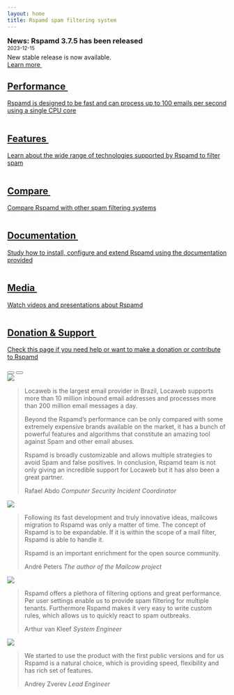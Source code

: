 ```yaml
---
layout: home
title: Rspamd spam filtering system
---
```


<div class="row news_row" style="position: relative;">
		<div class="col-xs-12 col-sm-10">
				<h3 style="margin: 0px;">News: Rspamd 3.7.5 has been released</h3>
				<span class="date"><small>2023-12-15</small></span>
				<p style="margin-bottom: 0px; margin-top: 5px">New stable release is now available.</p>
   </div>
   <div class="col-xs-12 col-sm-2 bottom-right">
				<a class="btn btn-primary pull-right" href="https://rspamd.com/announce/2023/12/15/rspamd-3.7.5.html" style="margin-top: 10px;">Learn more&nbsp;<i class="fa fa-chevron-right"></i></a>
	</div>
</div>

<div class="r-tiles-group">
    <a href="{{ site.baseurl }}/performance.html" class="r-tile">
        <img src="img/performance.jpg" alt="">
        <h2>Performance&nbsp;<i class="fa fa-chevron-right"></i></h2>
        <p>Rspamd is designed to be fast and can process up to 100 emails per second
        using a single CPU core</p>
    </a>
    <a href="{{ site.baseurl }}/features.html" class="r-tile">
        <img src="img/features.jpg" alt="">
        <h2>Features&nbsp;<i class="fa fa-chevron-right"></i></h2>
        <p>Learn about the wide range of technologies supported by Rspamd to filter spam</p>
    </a>
    <a href="{{ site.baseurl }}/comparison.html" class="r-tile">
        <img src="img/compare.jpg" alt="">
        <h2>Compare&nbsp;<i class="fa fa-chevron-right"></i></h2>
        <p>Compare Rspamd with other spam filtering systems</p>
    </a>
    <a href="{{ site.baseurl }}/doc/" class="r-tile">
        <img src="img/documentation.jpg" alt="">
        <h2>Documentation&nbsp;<i class="fa fa-chevron-right"></i></h2>
        <p>Study how to install, configure and extend Rspamd using the documentation provided</p>
    </a>
    <a href="{{ site.baseurl }}/media.html" class="r-tile">
        <img src="img/media.jpg" alt="">
        <h2>Media&nbsp;<i class="fa fa-chevron-right"></i></h2>
        <p>Watch videos and presentations about Rspamd</p>
    </a>
    <a href="{{ site.baseurl }}/support.html" class="r-tile">
        <img src="img/support.jpg" alt="">
        <h2>Donation &amp; Support&nbsp;<i class="fa fa-chevron-right"></i></h2>
        <p>Check this page if you need help or want to make a donation or contribute to Rspamd</p>
    </a>
</div>
<div class="row who-uses">
		<div id="text-carousel" class="carousel slide" data-bs-ride="carousel">
				<!-- Controls carousel-->
				<button class="carousel-control-prev" type="button" data-bs-target="#text-carousel" data-bs-slide="prev">
						<span class="carousel-control-prev-icon"></span>
				</button>
				<button class="carousel-control-next" type="button" data-bs-target="#text-carousel" data-bs-slide="next">
						<span class="carousel-control-next-icon"></span>
				</button>
		    <!-- Wrapper for slides -->
		            <div class="carousel-inner">
										<div class="carousel-item active">
												<div class="carousel-content"><div>
														<div class="col-sm-3 col-xs-12">
																<a href="https://www.locaweb.com.br/" target="_blank"><img src="img/logo_locaweb.png" class="img-fluid"></a>
														</div>
														<div class="col-sm-9 col-xs-12">
																<blockquote>
																		<p>Locaweb is the largest email provider in Brazil, Locaweb supports more than 10 million inbound email addresses and processes more than 200 million email messages a day.</p>
																		<p>Beyond the Rspamd’s performance can be only compared with some extremely expensive brands available on the market, it has a bunch of powerful features and algorithms that constitute an amazing tool against Spam and other email abuses.</p>
																		<p>Rspamd is broadly customizable and allows multiple strategies to avoid Spam and false positives. In conclusion, Rspamd team is not only giving an incredible support for Locaweb but it has also been a great partner.</p>
																		<footer>Rafael Abdo <cite title="Source Title">Computer Security Incident Coordinator</cite></footer>
																</blockquote>
														</div>
												</div></div>
										</div>
										<div class="carousel-item">
												<div class="carousel-content"><div>
														<div class="col-sm-3 col-xs-12">
																<a href="https://mailcow.email/" target="_blank"><img src="img/cow_mailcow.svg" class="img-fluid" style="max-height: 200px;"></a>
														</div>
														<div class="col-sm-9 col-xs-12">
																<blockquote>
																		<p>Following its fast development and truly innovative ideas, mailcows migration to Rspamd was only a matter of time. The concept of Rspamd is to be expandable. If it is within the scope of a mail filter, Rspamd is able to handle it.</p> <p>Rspamd is an important enrichment for the open source community.</p>
																		<footer>André Peters <cite title="Source Title">The author of the Mailcow project</cite></footer>
																		<div class="placeholder"></div>
																</blockquote>
														</div>
												</div></div>
										</div>
										<div class="carousel-item">
												<div class="carousel-content"><div>
																<div class="col-sm-2 col-xs-12 col-sm-offset-1">
																		<a href="https://www.adix.nl/" target="_blank"><img src="img/adix_logo.png" class="img-fluid"></a>
																</div>
																<div class="col-sm-9 col-xs-12">
																		<blockquote>
																				<p>Rspamd offers a plethora of filtering options and great performance. Per user settings enable us to provide spam filtering for multiple tenants. Furthermore Rspamd makes it very easy to write custom rules, which allows us to quickly react to spam outbreaks.</p>
																				<footer>Arthur van Kleef <cite title="Source Title">System Engineer</cite></footer>
																				<div class="placeholder"></div>
																		</blockquote>
																</div>
												</div></div>
										</div>
										<div class="carousel-item">
												<div class="carousel-content"><div>
																<div class="col-sm-2 col-xs-12 col-sm-offset-1">
																		<a href="https://www.ozon.ru/" target="_blank"><img src="img/ozon_logo.png" class="img-fluid"></a>
																</div>
																<div class="col-sm-9 col-xs-12">
																		<blockquote>
																				<p>We started to use the product with the first public versions and for us Rspamd is a natural choice, which is providing speed, flexibility and has rich set of features. </p>
																				<footer>Andrey Zverev <cite title="Source Title">Lead Engineer</cite></footer>
																				<div class="placeholder"></div>
																		</blockquote>
																</div>
												</div></div>
										</div>
		            </div>
		</div>
</div>
